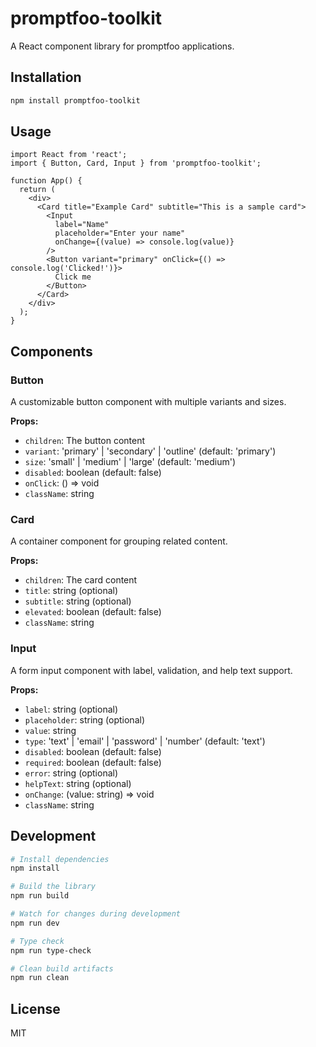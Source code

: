 # promptfoo-toolkit

A React component library for promptfoo applications.

## Installation

```bash
npm install promptfoo-toolkit
```

## Usage

```tsx
import React from 'react';
import { Button, Card, Input } from 'promptfoo-toolkit';

function App() {
  return (
    <div>
      <Card title="Example Card" subtitle="This is a sample card">
        <Input
          label="Name"
          placeholder="Enter your name"
          onChange={(value) => console.log(value)}
        />
        <Button variant="primary" onClick={() => console.log('Clicked!')}>
          Click me
        </Button>
      </Card>
    </div>
  );
}
```

## Components

### Button

A customizable button component with multiple variants and sizes.

**Props:**

- `children`: The button content
- `variant`: 'primary' | 'secondary' | 'outline' (default: 'primary')
- `size`: 'small' | 'medium' | 'large' (default: 'medium')
- `disabled`: boolean (default: false)
- `onClick`: () => void
- `className`: string

### Card

A container component for grouping related content.

**Props:**

- `children`: The card content
- `title`: string (optional)
- `subtitle`: string (optional)
- `elevated`: boolean (default: false)
- `className`: string

### Input

A form input component with label, validation, and help text support.

**Props:**

- `label`: string (optional)
- `placeholder`: string (optional)
- `value`: string
- `type`: 'text' | 'email' | 'password' | 'number' (default: 'text')
- `disabled`: boolean (default: false)
- `required`: boolean (default: false)
- `error`: string (optional)
- `helpText`: string (optional)
- `onChange`: (value: string) => void
- `className`: string

## Development

```bash
# Install dependencies
npm install

# Build the library
npm run build

# Watch for changes during development
npm run dev

# Type check
npm run type-check

# Clean build artifacts
npm run clean
```

## License

MIT
